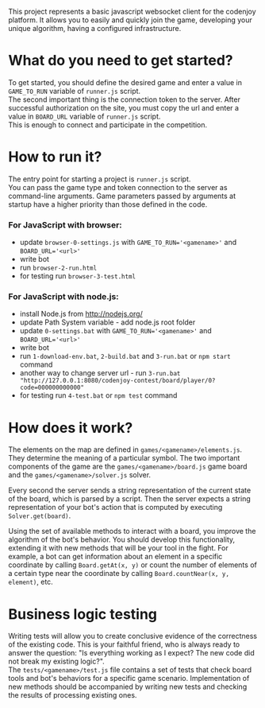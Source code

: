 This project represents a basic javascript websocket client for the codenjoy platform.
It allows you to easily and quickly join the game, developing your unique algorithm, having a configured infrastructure.

# What do you need to get started?
To get started, you should define the desired game and enter a value in `GAME_TO_RUN` variable of `runner.js` script. \
The second important thing is the connection token to the server. After successful authorization on the site, you must copy the url
and enter a value in `BOARD_URL` variable of `runner.js` script. \
This is enough to connect and participate in the competition.

# How to run it?
The entry point for starting a project is `runner.js` script. \
You can pass the game type and token connection to the server as command-line arguments.
Game parameters passed by arguments at startup have a higher priority than those defined in the code.

### For JavaScript with browser:
- update `browser-0-settings.js` with `GAME_TO_RUN='<gamename>'` and `BOARD_URL='<url>'`
- write bot
- run `browser-2-run.html`
- for testing run `browser-3-test.html`

### For JavaScript with node.js:
- install Node.js from http://nodejs.org/
- update Path System variable - add node.js root folder
- update `0-settings.bat` with `GAME_TO_RUN='<gamename>'` and `BOARD_URL='<url>'`
- write bot
- run `1-download-env.bat`, `2-build.bat` and `3-run.bat` or `npm start` command
- another way to change server url - run `3-run.bat "http://127.0.0.1:8080/codenjoy-contest/board/player/0?code=000000000000"`
- for testing run `4-test.bat` or `npm test` command

# How does it work?
The elements on the map are defined in `games/<gamename>/elements.js`. They determine the meaning of a particular symbol.
The two important components of the game are the `games/<gamename>/board.js` game board and the `games/<gamename>/solver.js` solver.

Every second the server sends a string representation of the current state of the board, which is parsed by a script.
Then the server expects a string representation of your bot's action that is computed by executing `Solver.get(board)`.

Using the set of available methods to interact with a board, you improve the algorithm of the bot's behavior.
You should develop this functionality, extending it with new methods that will be your tool in the fight.
For example, a bot can get information about an element in a specific coordinate by calling `Board.getAt(x, y)`
or count the number of elements of a certain type near the coordinate by calling `Board.countNear(x, y, element)`, etc.

# Business logic testing
Writing tests will allow you to create conclusive evidence of the correctness of the existing code.
This is your faithful friend, who is always ready to answer the question: "Is everything working as I expect? The new code did not break my existing logic?". \
The `tests/<gamename>/test.js` file contains a set of tests that check board tools and bot's behaviors for a specific game scenario.
Implementation of new methods should be accompanied by writing new tests and checking the results of processing existing ones.